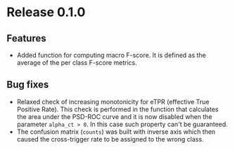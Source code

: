 # Release 0.1.0

## Features
- Added function for computing macro F-score. It is defined as the average of the
per class F-score metrics.

## Bug fixes
- Relaxed check of increasing monotonicity for eTPR (effective True Positive Rate).
This check is performed in the function that calculates the area under the PSD-ROC
curve and it is now disabled when the parameter `alpha_ct > 0`. In this case such
property can't be guaranteed.
- The confusion matrix (`counts`) was built with inverse axis which then caused
the cross-trigger rate to be assigned to the wrong class.
